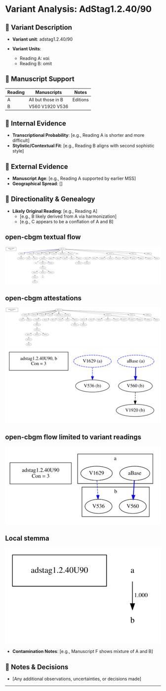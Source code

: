 # Variant Analysis: AdStag1.2.40/90

## 📌 Variant Description
- **Variant unit**: adstag1.2.40/90

- **Variant Units**: 
  - Reading A: καὶ
  - Reading B: omit

## 🧬 Manuscript Support
| Reading | Manuscripts | Notes |
|--------|-------------|-------|
| A      | All but those in B | Editions |
| B      | V560 V1920 V536|  |

## 🧠 Internal Evidence
- **Transcriptional Probability**: [e.g., Reading A is shorter and more difficult]
- **Stylistic/Contextual Fit**: [e.g., Reading B aligns with second sophistic style]

## 🧭 External Evidence
- **Manuscript Age**: [e.g., Reading A supported by earlier MSS]
- **Geographical Spread**: []

## 🔄 Directionality & Genealogy
- **Likely Original Reading**: [e.g., Reading A]
  - [e.g., B likely derived from A via harmonization]
  - [e.g., C appears to be a conflation of A and B]
## open-cbgm textual flow ##
![adstag1.2.40U90](flow/adstag1.2.40U90-textual-flow.svg "adstag1.2.40U90")
## open-cbgm attestations ##
![adstag1.2.40U90Ra](attestations/adstag1.2.40U90Ra-coherence-attestations.svg "adstag1.2.40U90Ra")
![adstag1.2.40U90Rb](attestations/adstag1.2.40U90Rb-coherence-attestations.svg "adstag1.2.40U90Rb")
## open-cbgm flow limited to variant readings ##
![adstag1.2.40U90](variants/adstag1.2.40U90-coherence-variants.svg "adstag1.2.40U90")
## Local stemma ##
![adstag1.2.40U90](local/adstag1.2.40U90-local-stemma.svg "adstag1.2.40U90")

- **Contamination Notes**: [e.g., Manuscript F shows mixture of A and B]

## 📝 Notes & Decisions
- [Any additional observations, uncertainties, or decisions made]

---